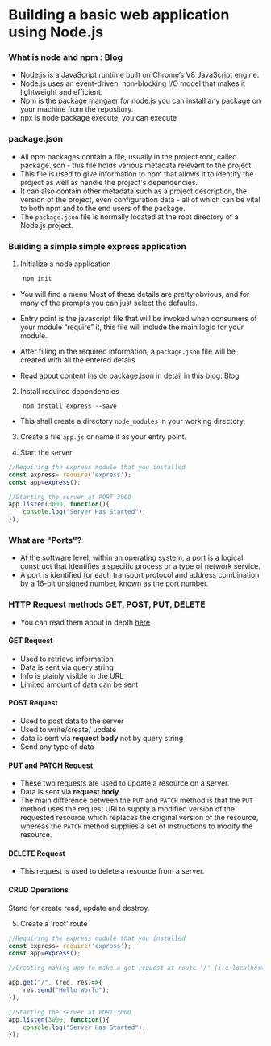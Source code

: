 # Building a basic web application using Node.js

### What is node and npm : [Blog](https://medium.com/javascript-in-plain-english/what-is-node-js-5fe50e4332c8)
- Node.js is a JavaScript runtime built on Chrome’s V8 JavaScript engine.
- Node.js uses an event-driven, non-blocking I/O model that makes it lightweight and efficient.
- Npm is the package mangaer for node.js you can install any package on your machine from the repository.
- npx is node package execute, you can execute 

### package.json
- All npm packages contain a file, usually in the project root, called package.json - this file holds various metadata relevant to the project. 
- This file is used to give information to npm that allows it to identify the project as well as handle the project's dependencies. 
- It can also contain other metadata such as a project description, the version of the project, even configuration data - all of which can be vital to both npm and to the end users of the package.
- The ```package.json``` file is normally located at the root directory of a Node.js project.

### Building a simple simple express application

1. Initialize a node application
```bash
    npm init
```
 - You will find a menu Most of these details are pretty obvious, and for many of the prompts you can just select the defaults. 
 
 - Entry point is the javascript file that will be invoked when consumers of your module “require” it, this file will include the main logic for your module.
 
 - After filling in the required information, a ```package.json``` file will be created with all the entered details 
 - Read about content inside package.json in detail in this blog: [Blog](https://nodesource.com/blog/the-basics-of-package-json-in-node-js-and-npm/)

2. Install required dependencies
```
    npm install express --save
```
- This shall create a directory ```node_modules``` in your working directory.

3. Create a file ```app.js``` or name it as your entry point.

4. Start the server
```javascript
//Requiring the express module that you installed
const express= require('express');
const app=express();

//Starting the server at PORT 3000
app.listen(3000, function(){
    console.log("Server Has Started");
});
```
### What are "Ports"?
- At the software level, within an operating system, a port is a logical construct that identifies a specific process or a type of network service. 
- A port is identified for each transport protocol and address combination by a 16-bit unsigned number, known as the port number.

### HTTP Request methods GET, POST, PUT, DELETE
- You can read them about in depth [here](https://developer.mozilla.org/en-US/docs/Web/HTTP/Methods)

#### GET Request
- Used to retrieve information
- Data is sent via query string
- Info is plainly visible in the URL
- Limited amount of data can be sent

#### POST Request
- Used to post data to the server
- Used to write/create/ update
- data is sent via **request body** not by query string
- Send any type of data

#### PUT and PATCH Request
- These two requests are used to update a resource on a server.
- Data is sent via **request body** 
- The main difference between the `PUT` and `PATCH` method is that the `PUT` method uses the request URI to supply a modified version of the requested resource which replaces the original version of the resource, whereas the `PATCH` method supplies a set of instructions to modify the resource.

#### DELETE Request
- This request is used to delete a resource from a server.

#### CRUD Operations
Stand for create read, update and destroy. 

5. Create a 'root' route

```javascript
//Requiring the express module that you installed
const express= require('express');
const app=express();

//Creating making app to make a get request at route '/' (i.e localhost:xxxx/), function takes two arguments request (req) and response (res), we are returning a response saying hello world.

app.get("/", (req, res)=>{
    res.send("Hello World");
});

//Starting the server at PORT 3000
app.listen(3000, function(){
    console.log("Server Has Started");
});
```
